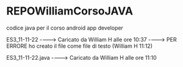 # REPOWilliamCorsoJAVA
codice java per il corso android app developer

ES3_11-11-22 ----> Caricato da William H alle ore 10:37 ----> PER ERRORE ho creato il file come file di testo (William H 11:12)

ES3_11-11-22.java ----> Caricato da William H alle ore 11:10
